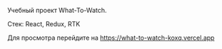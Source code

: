 Учебный проект What-To-Watch.

Стек: React, Redux, RTK

Для просмотра перейдите на https://what-to-watch-koxq.vercel.app


